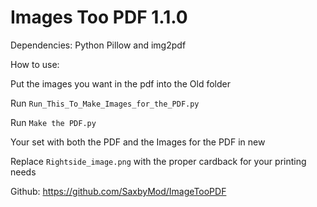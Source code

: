 # Images Too PDF 1.1.0

Dependencies: Python Pillow and img2pdf

How to use:

Put the images you want in the pdf into the Old folder 

Run `Run_This_To_Make_Images_for_the_PDF.py`

Run `Make the PDF.py`

Your set with both the PDF and the Images for the PDF in new

Replace `Rightside_image.png` with the proper cardback for your printing needs

Github: https://github.com/SaxbyMod/ImageTooPDF
